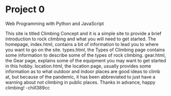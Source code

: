 # Project 0

Web Programming with Python and JavaScript

This site is titled Climbing Concept and it is a simple site to provide a brief introduction to rock climbing and what you will need to get started. The homepage, index.html, contains a bit of information to lead you to where you want to go on the site. types.html, the Types of Climbing page contains some information to describe some of the types of rock climbing. gear.html, the Gear page, explains some of the equipment you may want to get started in this hobby. location.html, the location page, usually provides some information as to what outdoor and indoor places are good ideas to climb at, but because of the pandemic, it has been abbreviated to just have a warning about not climbing in public places.
Thanks in advance, happy climbing!
-chill389cc 
